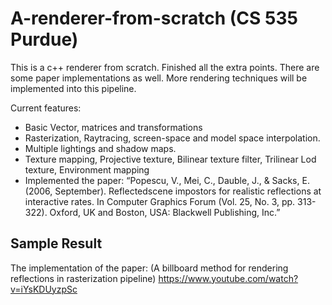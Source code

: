 # A-renderer-from-scratch (CS 535 Purdue)
This is a c++ renderer from scratch. Finished all the extra points. There are some paper implementations as well. More rendering techniques will be implemented into this pipeline.

Current features: 

* Basic Vector, matrices and transformations  
* Rasterization, Raytracing, screen-space and model space interpolation. 
* Multiple lightings and shadow maps. 
* Texture mapping, Projective texture, Bilinear texture filter, Trilinear Lod texture, Environment mapping 
* Implemented the paper: “Popescu, V., Mei, C., Dauble, J., & Sacks, E. (2006, September). Reflectedscene impostors for realistic reflections at interactive rates. In Computer Graphics Forum (Vol. 25, No. 3, pp. 313-322). Oxford, UK and Boston, USA: Blackwell Publishing, Inc.” 

## Sample Result
The implementation of the paper: (A billboard method for rendering reflections in rasterization pipeline)
https://www.youtube.com/watch?v=iYsKDUyzpSc
